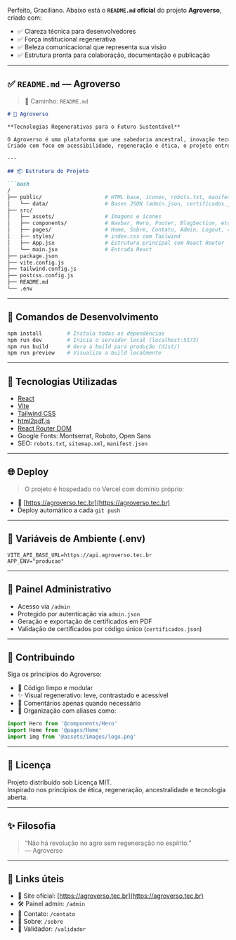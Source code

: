Perfeito, Graciliano. Abaixo está o **`README.md` oficial** do projeto **Agroverso**, criado com:

- ✅ Clareza técnica para desenvolvedores
- ✅ Força institucional regenerativa
- ✅ Beleza comunicacional que representa sua visão
- ✅ Estrutura pronta para colaboração, documentação e publicação

---

## ✅ `README.md` — Agroverso

> 📁 Caminho: `README.md`

```markdown
# 🌱 Agroverso

**Tecnologias Regenerativas para o Futuro Sustentável**

O Agroverso é uma plataforma que une sabedoria ancestral, inovação tecnológica e impacto ambiental positivo.  
Criado com foco em acessibilidade, regeneração e ética, o projeto entrega soluções digitais voltadas ao campo e à cidade com base em React, Vite e Tailwind CSS.

---

## 📦 Estrutura do Projeto

```bash
/
├── public/                    # HTML base, ícones, robots.txt, manifest
│   └── data/                  # Bases JSON (admin.json, certificados.json)
├── src/
│   ├── assets/                # Imagens e ícones
│   ├── components/            # Navbar, Hero, Footer, BlogSection, etc.
│   ├── pages/                 # Home, Sobre, Contato, Admin, Logout, 404
│   ├── styles/                # index.css com Tailwind
│   ├── App.jsx                # Estrutura principal com React Router
│   └── main.jsx               # Entrada React
├── package.json
├── vite.config.js
├── tailwind.config.js
├── postcss.config.js
├── README.md
└── .env
```

---

## 🚀 Comandos de Desenvolvimento

```bash
npm install        # Instala todas as dependências
npm run dev        # Inicia o servidor local (localhost:5173)
npm run build      # Gera a build para produção (dist/)
npm run preview    # Visualiza a build localmente
```

---

## 🧬 Tecnologias Utilizadas

- [React](https://reactjs.org/)
- [Vite](https://vitejs.dev/)
- [Tailwind CSS](https://tailwindcss.com/)
- [html2pdf.js](https://ekoopmans.github.io/html2pdf/)
- [React Router DOM](https://reactrouter.com/)
- Google Fonts: Montserrat, Roboto, Open Sans
- SEO: `robots.txt`, `sitemap.xml`, `manifest.json`

---

## 🌐 Deploy

> O projeto é hospedado no Vercel com domínio próprio:

- 🔗 [https://agroverso.tec.br](https://agroverso.tec.br)
- Deploy automático a cada `git push`

---

## 🔐 Variáveis de Ambiente (.env)

```env
VITE_API_BASE_URL=https://api.agroverso.tec.br
APP_ENV="producao"
```

---

## 🔏 Painel Administrativo

- Acesso via `/admin`
- Protegido por autenticação via `admin.json`
- Geração e exportação de certificados em PDF
- Validação de certificados por código único (`certificados.json`)

---

## 📜 Contribuindo

Siga os princípios do Agroverso:

- 🌿 Código limpo e modular
- ✨ Visual regenerativo: leve, contrastado e acessível
- 🧠 Comentários apenas quando necessário
- 📁 Organização com aliases como:

```js
import Hero from '@components/Hero'
import Home from '@pages/Home'
import img from '@assets/images/logo.png'
```

---

## 📄 Licença

Projeto distribuído sob Licença MIT.  
Inspirado nos princípios de ética, regeneração, ancestralidade e tecnologia aberta.

---

## ✨ Filosofia

> “Não há revolução no agro sem regeneração no espírito.”  
> — Agroverso

---

## 🧭 Links úteis

- 🔗 Site oficial: [https://agroverso.tec.br](https://agroverso.tec.br)
- 🛠️ Painel admin: `/admin`
- 📩 Contato: `/contato`
- 📖 Sobre: `/sobre`
- 🧾 Validador: `/validador`

